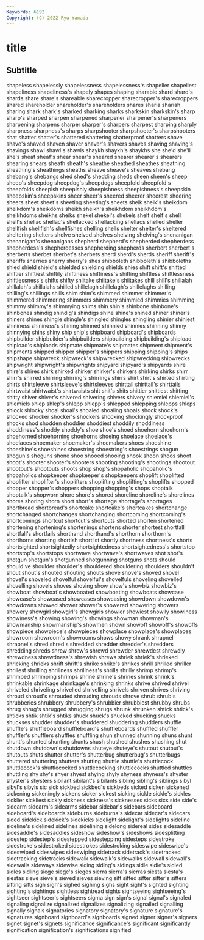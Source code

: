 ```yaml
---
Keywords: 6192
Copyright: (C) 2022 Ryu Yamada
---
```



# title

## Subtitle
shapeless shapelessly shapelessness shapelessness's shapelier shapeliest shapeliness shapeliness's shapely shapes
shaping sharable shard shard's shards share share's shareable sharecropper sharecropper's
sharecroppers shared shareholder shareholder's shareholders shares sharia shariah sharing shark
shark's sharked sharking sharks sharkskin sharkskin's sharp sharp's sharped sharpen
sharpened sharpener sharpener's sharpeners sharpening sharpens sharper sharper's sharpers sharpest
sharping sharply sharpness sharpness's sharps sharpshooter sharpshooter's sharpshooters shat shatter
shatter's shattered shattering shatterproof shatters shave shave's shaved shaven shaver
shaver's shavers shaves shaving shaving's shavings shawl shawl's shawls shaykh
shaykh's shaykhs she she'd she'll she's sheaf sheaf's shear shear's
sheared shearer shearer's shearers shearing shears sheath sheath's sheathe sheathed
sheathes sheathing sheathing's sheathings sheaths sheave sheave's sheaves shebang shebang's
shebangs shed shed's shedding sheds sheen sheen's sheep sheep's sheepdog
sheepdog's sheepdogs sheepfold sheepfold's sheepfolds sheepish sheepishly sheepishness sheepishness's sheepskin
sheepskin's sheepskins sheer sheer's sheered sheerer sheerest sheering sheers sheet
sheet's sheeting sheeting's sheets sheik sheik's sheikdom sheikdom's sheikdoms sheikh
sheikh's sheikhdom sheikhdom's sheikhdoms sheikhs sheiks shekel shekel's shekels shelf
shelf's shell shell's shellac shellac's shellacked shellacking shellacs shelled sheller
shellfish shellfish's shellfishes shelling shells shelter shelter's sheltered sheltering shelters
shelve shelved shelves shelving shelving's shenanigan shenanigan's shenanigans shepherd shepherd's
shepherded shepherdess shepherdess's shepherdesses shepherding shepherds sherbert sherbert's sherberts sherbet
sherbet's sherbets sherd sherd's sherds sheriff sheriff's sheriffs sherries sherry
sherry's shes shibboleth shibboleth's shibboleths shied shield shield's shielded shielding
shields shies shift shift's shifted shiftier shiftiest shiftily shiftiness shiftiness's
shifting shiftless shiftlessness shiftlessness's shifts shifty shiitake shiitake's shiitakes shill
shill's shillalah shillalah's shillalahs shilled shillelagh shillelagh's shillelaghs shilling shilling's
shillings shills shim shim's shimmed shimmer shimmer's shimmered shimmering shimmers
shimmery shimmied shimmies shimming shimmy shimmy's shimmying shims shin shin's
shinbone shinbone's shinbones shindig shindig's shindigs shine shine's shined shiner
shiner's shiners shines shingle shingle's shingled shingles shingling shinier shiniest
shininess shininess's shining shinned shinnied shinnies shinning shinny shinnying shins
shiny ship ship's shipboard shipboard's shipboards shipbuilder shipbuilder's shipbuilders shipbuilding
shipbuilding's shipload shipload's shiploads shipmate shipmate's shipmates shipment shipment's shipments
shipped shipper shipper's shippers shipping shipping's ships shipshape shipwreck shipwreck's
shipwrecked shipwrecking shipwrecks shipwright shipwright's shipwrights shipyard shipyard's shipyards shire
shire's shires shirk shirked shirker shirker's shirkers shirking shirks shirr
shirr's shirred shirring shirring's shirrings shirrs shirt shirt's shirted shirting
shirts shirtsleeve shirtsleeve's shirtsleeves shirttail shirttail's shirttails shirtwaist shirtwaist's shirtwaists
shit shit's shits shittier shittiest shitting shitty shiver shiver's shivered
shivering shivers shivery shlemiel shlemiel's shlemiels shlep shlep's shlepp shlepp's
shlepped shlepping shlepps shleps shlock shlocky shoal shoal's shoaled shoaling
shoals shock shock's shocked shocker shocker's shockers shocking shockingly shockproof
shocks shod shodden shoddier shoddiest shoddily shoddiness shoddiness's shoddy shoddy's
shoe shoe's shoed shoehorn shoehorn's shoehorned shoehorning shoehorns shoeing shoelace
shoelace's shoelaces shoemaker shoemaker's shoemakers shoes shoeshine shoeshine's shoeshines shoestring
shoestring's shoestrings shogun shogun's shoguns shone shoo shooed shooing shook
shoon shoos shoot shoot's shooter shooter's shooters shooting shooting's shootings
shootout shootout's shootouts shoots shop shop's shopaholic shopaholic's shopaholics shopkeeper
shopkeeper's shopkeepers shoplift shoplifted shoplifter shoplifter's shoplifters shoplifting shoplifting's shoplifts
shopped shopper shopper's shoppers shopping shopping's shops shoptalk shoptalk's shopworn
shore shore's shored shoreline shoreline's shorelines shores shoring shorn short
short's shortage shortage's shortages shortbread shortbread's shortcake shortcake's shortcakes shortchange
shortchanged shortchanges shortchanging shortcoming shortcoming's shortcomings shortcut shortcut's shortcuts shorted
shorten shortened shortening shortening's shortenings shortens shorter shortest shortfall shortfall's
shortfalls shorthand shorthand's shorthorn shorthorn's shorthorns shorting shortish shortlist shortly
shortness shortness's shorts shortsighted shortsightedly shortsightedness shortsightedness's shortstop shortstop's shortstops
shortwave shortwave's shortwaves shot shot's shotgun shotgun's shotgunned shotgunning shotguns
shots should should've shoulder shoulder's shouldered shouldering shoulders shouldn't shout
shout's shouted shouting shouts shove shove's shoved shovel shovel's shoveled
shovelful shovelful's shovelfuls shoveling shovelled shovelling shovels shoves shoving show
show's showbiz showbiz's showboat showboat's showboated showboating showboats showcase showcase's
showcased showcases showcasing showdown showdown's showdowns showed shower shower's showered
showering showers showery showgirl showgirl's showgirls showier showiest showily showiness
showiness's showing showing's showings showman showman's showmanship showmanship's showmen shown
showoff showoff's showoffs showpiece showpiece's showpieces showplace showplace's showplaces showroom
showroom's showrooms shows showy shrank shrapnel shrapnel's shred shred's shredded
shredder shredder's shredders shredding shreds shrew shrew's shrewd shrewder shrewdest
shrewdly shrewdness shrewdness's shrewish shrews shriek shriek's shrieked shrieking shrieks
shrift shrift's shrike shrike's shrikes shrill shrilled shriller shrillest shrilling
shrillness shrillness's shrills shrilly shrimp shrimp's shrimped shrimping shrimps shrine
shrine's shrines shrink shrink's shrinkable shrinkage shrinkage's shrinking shrinks shrive
shrived shrivel shriveled shriveling shrivelled shrivelling shrivels shriven shrives shriving
shroud shroud's shrouded shrouding shrouds shrove shrub shrub's shrubberies shrubbery
shrubbery's shrubbier shrubbiest shrubby shrubs shrug shrug's shrugged shrugging shrugs
shrunk shrunken shtick shtick's shticks shtik shtik's shtiks shuck shuck's
shucked shucking shucks shuckses shudder shudder's shuddered shuddering shudders shuffle
shuffle's shuffleboard shuffleboard's shuffleboards shuffled shuffler shuffler's shufflers shuffles shuffling
shun shunned shunning shuns shunt shunt's shunted shunting shunts shush
shushed shushes shushing shut shutdown shutdown's shutdowns shuteye shuteye's shutout
shutout's shutouts shuts shutter shutter's shutterbug shutterbug's shutterbugs shuttered shuttering
shutters shutting shuttle shuttle's shuttlecock shuttlecock's shuttlecocked shuttlecocking shuttlecocks shuttled
shuttles shuttling shy shy's shyer shyest shying shyly shyness shyness's
shyster shyster's shysters sibilant sibilant's sibilants sibling sibling's siblings sibyl
sibyl's sibyls sic sick sickbed sickbed's sickbeds sicked sicken sickened
sickening sickeningly sickens sicker sickest sicking sickle sickle's sickles sicklier
sickliest sickly sickness sickness's sicknesses sicks sics side side's sidearm
sidearm's sidearms sidebar sidebar's sidebars sideboard sideboard's sideboards sideburns sideburns's
sidecar sidecar's sidecars sided sidekick sidekick's sidekicks sidelight sidelight's sidelights
sideline sideline's sidelined sidelines sidelining sidelong sidereal sides sidesaddle sidesaddle's
sidesaddles sideshow sideshow's sideshows sidesplitting sidestep sidestep's sidestepped sidestepping sidesteps
sidestroke sidestroke's sidestroked sidestrokes sidestroking sideswipe sideswipe's sideswiped sideswipes sideswiping
sidetrack sidetrack's sidetracked sidetracking sidetracks sidewalk sidewalk's sidewalks sidewall sidewall's
sidewalls sideways sidewise siding siding's sidings sidle sidle's sidled sidles
sidling siege siege's sieges sierra sierra's sierras siesta siesta's siestas
sieve sieve's sieved sieves sieving sift sifted sifter sifter's sifters
sifting sifts sigh sigh's sighed sighing sighs sight sight's sighted
sighting sighting's sightings sightless sightread sights sightseeing sightseeing's sightseer sightseer's
sightseers sigma sign sign's signal signal's signaled signaling signalize signalized
signalizes signalizing signalled signalling signally signals signatories signatory signatory's signature
signature's signatures signboard signboard's signboards signed signer signer's signers signet
signet's signets significance significance's significant significantly signification signification's significations signified
